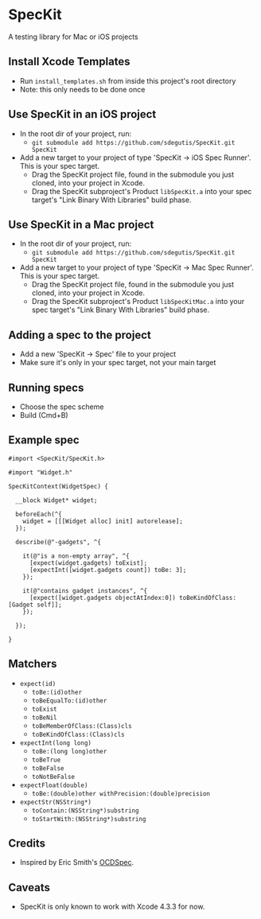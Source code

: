 # SpecKit

A testing library for Mac or iOS projects

## Install Xcode Templates

* Run `install_templates.sh` from inside this project's root directory
* Note: this only needs to be done once

## Use SpecKit in an iOS project

* In the root dir of your project, run:
    * `git submodule add https://github.com/sdegutis/SpecKit.git SpecKit`
* Add a new target to your project of type 'SpecKit -> iOS Spec Runner'. This is your spec target.
    * Drag the SpecKit project file, found in the submodule you just cloned, into your project in Xcode.
    * Drag the SpecKit subproject's Product `libSpecKit.a` into your spec target's "Link Binary With Libraries" build phase.

## Use SpecKit in a Mac project

* In the root dir of your project, run:
    * `git submodule add https://github.com/sdegutis/SpecKit.git SpecKit`
* Add a new target to your project of type 'SpecKit -> Mac Spec Runner'. This is your spec target.
    * Drag the SpecKit project file, found in the submodule you just cloned, into your project in Xcode.
    * Drag the SpecKit subproject's Product `libSpecKitMac.a` into your spec target's "Link Binary With Libraries" build phase.

## Adding a spec to the project

* Add a new 'SpecKit -> Spec' file to your project
* Make sure it's only in your spec target, not your main target

## Running specs

* Choose the spec scheme
* Build (Cmd+B)

## Example spec

```objc
#import <SpecKit/SpecKit.h>

#import "Widget.h"

SpecKitContext(WidgetSpec) {

  __block Widget* widget;

  beforeEach(^{
    widget = [[[Widget alloc] init] autorelease];
  });

  describe(@"-gadgets", ^{

    it(@"is a non-empty array", ^{
      [expect(widget.gadgets) toExist];
      [expectInt([widget.gadgets count]) toBe: 3];
    });

    it(@"contains gadget instances", ^{
      [expect([widget.gadgets objectAtIndex:0]) toBeKindOfClass: [Gadget self]];
    });

  });

}
```

## Matchers

* `expect(id)`
  * `toBe:(id)other`
  * `toBeEqualTo:(id)other`
  * `toExist`
  * `toBeNil`
  * `toBeMemberOfClass:(Class)cls`
  * `toBeKindOfClass:(Class)cls`
* `expectInt(long long)`
  * `toBe:(long long)other`
  * `toBeTrue`
  * `toBeFalse`
  * `toNotBeFalse`
* `expectFloat(double)`
  * `toBe:(double)other withPrecision:(double)precision`
* `expectStr(NSString*)`
  * `toContain:(NSString*)substring`
  * `toStartWith:(NSString*)substring`

## Credits

* Inspired by Eric Smith's [OCDSpec](https://github.com/paytonrules/OCDSpec).

## Caveats

* SpecKit is only known to work with Xcode 4.3.3 for now.
